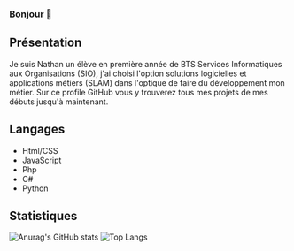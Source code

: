 ### Bonjour 👋

## Présentation
Je suis Nathan un élève en première année de BTS Services Informatiques aux Organisations (SIO), j'ai choisi l'option solutions
logicielles et applications métiers (SLAM) dans l'optique de faire du développement mon métier.
Sur ce profile GitHub vous y trouverez tous mes projets de mes débuts jusqu'à maintenant.

## Langages
- Html/CSS
- JavaScript
- Php
- C#
- Python

## Statistiques
![Anurag's GitHub stats](https://github-readme-stats.vercel.app/api?username=NathanAgu&show_icons=true&theme=transparent)
![Top Langs](https://github-readme-stats.vercel.app/api/top-langs/?username=NathanAgu&layout=compact)
